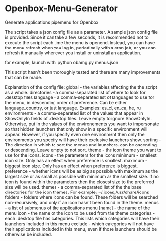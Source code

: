 # Openbox-Menu-Generator
Generate applications pipemenu for Openbox

The script takes a json config file as a parameter. A sample json config file is provided.
Since it can take a few seconds, it is recommended not to execute the script each time the menu is openend. Instead, you can have the menu refresh when you log in, periodically with a cron job, or you can refresh it manually whenever you install or uninstall an application.

for example, launch with:
python obamg.py menus.json

This script hasn't been thoroughly tested and there are many improvements that can be made.

Explanation of the config file:
global - the variables affecting the the script as a whole.
  directories - a comma-separated list of where to look for .desktop files
  language - a comma-separated list of languages to use for the menu, in descending order of preference. Can be either language_country, or just language. Examples: es_cl, en_ca, he, ru
  environments - a comma-separated list of the values that appear in ShowOnlyIn fields of .desktop files. Leave empty to ignore ShowOnlyIn. Otherwise, put in the values of the environements you want to impersonate so that hidden launchers that only show in a specific environment will appear. However, if you specify even one environment then only the environments you specify will have their exclusive launchers show.
  sorting - The direction in which to sort the menus and launchers. can be ascending or descending. Leave empty to not sort.
  theme - the icon theme you want to use for the icons.
  icons - the parameters for the icons
      minimum - smallest icon size. Only has an effect when preference is smallest.
      maximum - biggest icon size. Only has an effect when preference is biggest.
      preference - whether icons will be as big as possible with maximum as the largest size or as small as possible with minimum as the smallest size. If no icon is found within the parameters then the closest size to the preferred size will be used.
      themes - a comma-separated list of the the base directories for the icon themes. For example: ~/.icons,/usr/share/icons
      folders - folders where icons can be found. These folders will be searched non-recursively, and only if an icon hasn't been found in the theme.
menus - a list of submenus of the applicaitons menu
  [name] - the name of the menu
    icon - the name of the icon to be used from the theme
    categories - each .desktop file has categories. This lists which categories will have their launchers included in this menu
    exclude - which categories will not have their applications included in this menu, even if those launchers should be otherwise be included.
